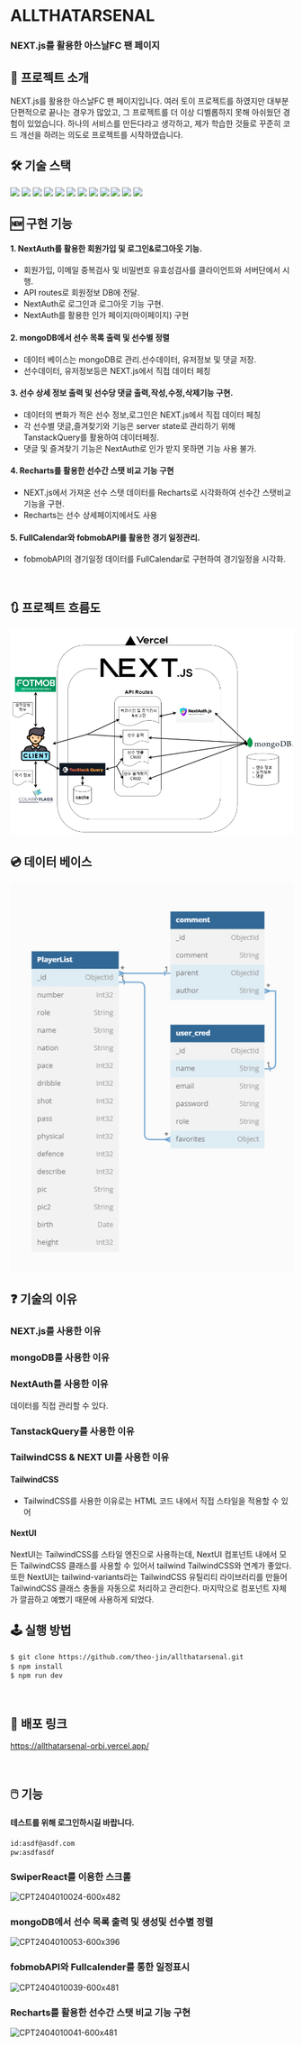# ALLTHATARSENAL

### NEXT.js를 활용한 아스날FC 팬 페이지

<!--  -->

## 📝 프로젝트 소개

NEXT.js를 활용한 아스날FC 팬 페이지입니다. 여러 토이 프로젝트를 하였지만 대부분 단편적으로 끝나는 경우가 많았고, 그 프로젝트를 더 이상 디벨롭하지 못해 아쉬웠던 경험이 있었습니다. 하나의 서비스를 만든다라고 생각하고, 제가 학습한 것들로 꾸준히 코드 개선을 하려는 의도로 프로젝트를 시작하였습니다.

## 🛠️ 기술 스택

<!--
  Shield.io 배지 양식

  <img src= "https://img.shields.io/badge/라벨-색상?style=배지스타일&logo=로고이름&logoColor=로고색상">

  - 라벨: 임의의 이름
  - 색상: https://simpleicons.org/ 에서 검색한 로고의 색상코드 (# 제외하고 입력)
  - 배지 스타일: plastic, flat, flat-square, for-the-badge, social 중 하나 선택
  - 로고 이름: https://simpleicons.org/ 에서 검색한 로고의 이름
  - 로고 색상: 로고의 색상코드
-->
<p>
<!-- npm -->
<img src= "https://img.shields.io/badge/npm-CB3837?&logo=npm&logoColor=white">
<!-- NEXT.js -->
<img src= "https://img.shields.io/badge/Next.js-000000?&logo=Next.js&logoColor=white">
<!-- ReactQuery -->
<img src= "https://img.shields.io/badge/TanStackQuery-FF4154?&logo=ReactQuery&logoColor=white">
<!-- NextAuth -->
<img src= "https://img.shields.io/badge/NextAuth-000000?&logo=Next.js&logoColor=white">
<!-- NEXTUI -->
<img src= "https://img.shields.io/badge/NextUI-000000?&logo=&logoColor=white">
<!-- MongoDB -->
<img src= "https://img.shields.io/badge/MongoDB-47A248?&logo=MongoDB&logoColor=white">
<!-- Typescript -->
<img src= "https://img.shields.io/badge/typescript-3178C6?&logo=typescript&logoColor=white">
<!-- Recharts-->
<img src="https://img.shields.io/badge/Recharts-FF6384?&logo=Recharts&logoColor=white">
<!-- emotion -->
<img src="https://img.shields.io/badge/emotion-D26AC2?&logoColor=white">
<!-- Vercel -->
<img src= "https://img.shields.io/badge/vercel-000000?&logo=vercel&logoColor=white">
<!-- Swiper -->
<img src= "https://img.shields.io/badge/Swiper-000000?&logoColor=white">
<!-- Fullcalender -->
<img src= "https://img.shields.io/badge/Fullcalender-3178C6?&logoColor=white">
</p>
  <!--  -->
  
## 🆕 구현 기능

<!--  -->

#### 1. NextAuth를 활용한 회원가입 및 로그인&로그아웃 기능.

- 회원가입, 이메일 중복검사 및 비밀번호 유효성검사를 클라이언트와 서버단에서 시행.
- API routes로 회원정보 DB에 전달.
- NextAuth로 로그인과 로그아웃 기능 구현.
- NextAuth를 활용한 인가 페이지(마이페이지) 구현

#### 2. mongoDB에서 선수 목록 출력 및 선수별 정렬

- 데이터 베이스는 mongoDB로 관리.선수데이터, 유저정보 및 댓글 저장.
- 선수데이터, 유저정보등은 NEXT.js에서 직접 데이터 페칭

#### 3. 선수 상세 정보 출력 및 선수당 댓글 출력,작성,수정,삭제기능 구현.

- 데이터의 변화가 적은 선수 정보,로그인은 NEXT.js에서 직접 데이터 페칭
- 각 선수별 댓글,즐겨찾기와 기능은 server state로 관리하기 위해 TanstackQuery를 활용하여 데이터페칭.
- 댓글 및 즐겨찾기 기능은 NextAuth로 인가 받지 못하면 기능 사용 불가.

#### 4. Recharts를 활용한 선수간 스탯 비교 기능 구현

- NEXT.js에서 가져온 선수 스탯 데이터를 Recharts로 시각화하여 선수간 스탯비교 기능을 구현.
- Recharts는 선수 상세페이지에서도 사용

#### 5. FullCalendar와 fobmobAPI를 활용한 경기 일정관리.

- fobmobAPI의 경기일정 데이터를 FullCalendar로 구현하여 경기일정을 시각화.

<!--  -->
<br />

## 🔃 프로젝트 흐름도

![alt text](image-1.png)

## 💿 데이터 베이스

![alt text](image.png)

## ❓ 기술의 이유

### NEXT.js를 사용한 이유

### mongoDB를 사용한 이유

### NextAuth를 사용한 이유

데이터를 직접 관리할 수 있다.

### TanstackQuery를 사용한 이유

### TailwindCSS & NEXT UI를 사용한 이유

#### TailwindCSS

- TailwindCSS를 사용한 이유로는 HTML 코드 내에서 직접 스타일을 적용할 수 있어

#### NextUI

NextUI는 TailwindCSS를 스타일 엔진으로 사용하는데, NextUI 컴포넌트 내에서 모든 TailwindCSS 클래스를 사용할 수 있어서 tailwind TailwindCSS와 연계가 좋았다.
또한 NextUI는 tailwind-variants라는 TailwindCSS 유틸리티 라이브러리를 만들어 TailwindCSS 클래스 충돌을 자동으로 처리하고 관리한다.
마지막으로 컴포넌트 자체가 깔끔하고 예뻤기 때문에 사용하게 되었다.

## 🕹️ 실행 방법

```sh
$ git clone https://github.com/theo-jin/allthatarsenal.git
$ npm install
$ npm run dev
```

<!--  -->
<br />

## 🔗 배포 링크

https://allthatarsenal-orbi.vercel.app/

<!--  -->
<br />

## 🖱️ 기능

#### 테스트를 위해 로그인하시길 바랍니다.

```
id:asdf@asdf.com
pw:asdfasdf
```

### SwiperReact를 이용한 스크롤

![CPT2404010024-600x482](https://github.com/theo-jin/allthatarsenal/assets/83561523/be430768-ba9e-41c5-8684-7a0193bed63b)

### mongoDB에서 선수 목록 출력 및 생성및 선수별 정렬

![CPT2404010053-600x396](https://github.com/theo-jin/allthatarsenal/assets/83561523/212486a9-b8f1-427c-aeeb-53136cb59413)

### fobmobAPI와 Fullcalender를 통한 일정표시

![CPT2404010039-600x481](https://github.com/theo-jin/allthatarsenal/assets/83561523/0ab66c5f-98c0-43a8-aa18-32ee4ab4cf1b)

### Recharts를 활용한 선수간 스탯 비교 기능 구현

![CPT2404010041-600x481](https://github.com/theo-jin/allthatarsenal/assets/83561523/db9ed50b-8bc4-4112-bca5-f2c3fbb9c701)
